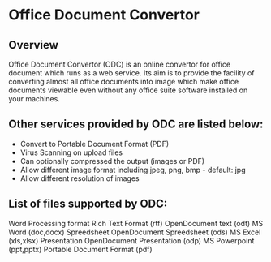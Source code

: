 Office Document Convertor
=========================

Overview
--------
Office Document Convertor (ODC) is an online convertor for office document which runs as a web service. Its aim is to provide the facility of converting almost all office documents into image which make office documents viewable even without any office suite software installed on your machines.

Other services provided by ODC are listed below:
------------------------------------------------
- Convert to Portable Document Format (PDF)
- Virus Scanning on upload files
- Can optionally compressed the output (images or PDF)
- Allow different image format including jpeg, png, bmp - default: jpg
- Allow different resolution of images

List of files supported by ODC:
-------------------------------

Word Processing format
Rich Text Format (rtf)
OpenDocument text (odt)
MS Word (doc,docx)
Spreedsheet
OpenDocument Spreedsheet (ods)
MS Excel (xls,xlsx)
Presentation
OpenDocument Presentation (odp)
MS Powerpoint (ppt,pptx)
Portable Document Format (pdf)